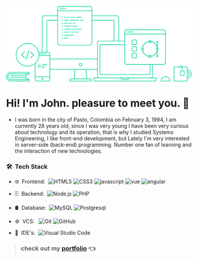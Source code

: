![image](hero.svg)

# **Hi! I'm John. pleasure to meet you.** 👋

* I was born in the city of Pasto, Colombia on February 3, 1994, I am currently 28 years old, since I was very young I have been very curious about technology and its operation, that is why I studied Systems Engineering, I like front-end development, but Lately I'm very interested in server-side (back-end) programming. Number one fan of learning and the interaction of new technologies.

<h3> 🛠 &nbsp;Tech Stack</h3>

- 🌐 &nbsp;Frontend:&nbsp;
![HTML5](https://img.shields.io/badge/-HTML5-0A1A2F?style=flat&logo=HTML5)
![CSS3](https://img.shields.io/badge/-CSS3-0A1A2F?style=flat&logo=CSS3)
![javascript](https://img.shields.io/badge/-JavaScript-0A1A2F?style=flat&logo=JavaScript)
![vue](https://img.shields.io/badge/-Vue.js-0A1A2F?style=flat&logo=Vue.js)
![angular](https://img.shields.io/badge/-AngularJS-0A1A2F?style=flat&logo=AngularJS)

- 🗄 &nbsp;Backend:&nbsp;
![Node.js](https://img.shields.io/badge/-Node.js-0A1A2F?style=flat&logo=node.js)
![PHP](https://img.shields.io/badge/-PHP-0A1A2F?style=flat&logo=PHP)

- 🛢 &nbsp;Database:&nbsp;
![MySQL](https://img.shields.io/badge/-MySQL-0A1A2F?style=flat&logo=mysql&logoColor=00d8fd)
![Postgresql](https://img.shields.io/badge/-Postgresql-0A1A2F?style=flat&logo=postgresql)

- ⚙️ &nbsp;VCS: &nbsp;
![Git](https://img.shields.io/badge/-Git-0A1A2F?style=flat&logo=git)
![GitHub](https://img.shields.io/badge/-GitHub-0A1A2F?style=flat&logo=github)

- 🔧 &nbsp;IDE's:&nbsp;
![Visual Studio Code](https://img.shields.io/badge/-Visual%20Studio%20Code-0A1A2F?style=flat&logo=visual-studio-code&logoColor=007ACC)

> ### **check out my** **[portfolio](https://johntuti.netlify.app)** 👈 
